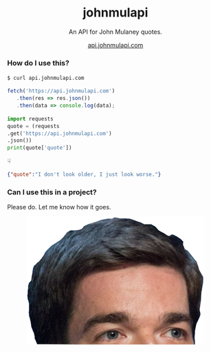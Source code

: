 <div align="center">

# johnmulapi
An API for John Mulaney quotes.  
  
[api.johnmulapi.com](https://api.johnmulapi.com)

</div>


### How do I use this?

```shell
$ curl api.johnmulapi.com
```
```javascript
fetch('https://api.johnmulapi.com')
   .then(res => res.json())
   .then(data => console.log(data);
```
```python
import requests
quote = (requests
.get('https://api.johnmulapi.com')
.json())
print(quote['quote'])
```
☟
```json
{"quote":"I don't look older, I just look worse."}
```

### Can I use this in a project?
Please do. Let me know how it goes.

<p align="center">
<img alt="John Mulaney's Head" src='./public/assets/mulaney_head.png' />
</p>
